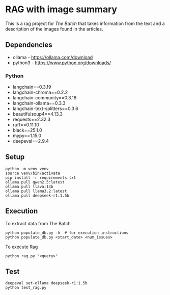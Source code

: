 # RAG with image summary

This is a rag project for *The Batch* that takes information from the text and a description of the images found in the articles.

## Dependencies

* ollama - https://ollama.com/download
* python3 - https://www.python.org/downloads/

### Python

* langchain==0.3.19
* langchain-chroma==0.2.2
* langchain-community==0.3.18
* langchain-ollama==0.3.3
* langchain-text-splitters==0.3.6
* beautifulsoup4==4.13.3
* requests==2.32.3
* ruff==0.11.10
* black==25.1.0
* mypy==1.15.0
* deepeval==2.9.4

## Setup

```
python -m venv venv
source venv/bin/activate
pip install -r requirements.txt
ollama pull qwen2.5:latest
ollama pull llava:13b
ollama pull llama3.2:latest
ollama pull deepseek-r1:1.5b
```

## Execution

To extract data from The Batch

```
python populate_db.py -h  # for execution instructions
python populate_db.py <start_date> <num_issues>
```

To execute Rag

```
python rag.py "<query>"
```

## Test

```
deepeval set-ollama deepseek-r1:1.5b
python test_rag.py
```
